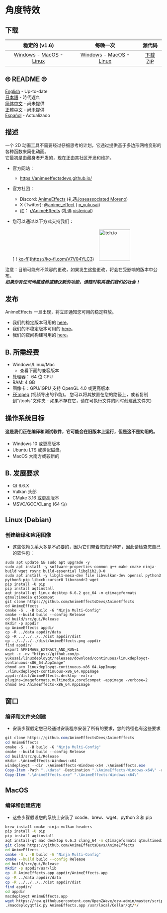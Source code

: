 # 角度特效

## 下载

|                                                                                                                                                               稳定的 (v1.6)                                                                                                                                                               |                                                                                                                                                                                     每晚一次                                                                                                                                                                                     |                                           源代码                                           |
| :---------------------------------------------------------------------------------------------------------------------------------------------------------------------------------------------------------------------------------------------------------------------------------------------------------------------------------------: | :------------------------------------------------------------------------------------------------------------------------------------------------------------------------------------------------------------------------------------------------------------------------------------------------------------------------------------------------------------------------------: | :----------------------------------------------------------------------------------------: |
| [Windows](https://github.com/AnimeEffectsDevs/AnimeEffects/releases/download/v1.6/AnimeEffects-Installer-Windows.exe) - [MacOS](https://github.com/AnimeEffectsDevs/AnimeEffects/releases/download/v1.6/AnimeEffects-MacOS.zip) - [Linux](https://github.com/AnimeEffectsDevs/AnimeEffects/releases/download/v1.6/AnimeEffects-Linux.zip) | [Windows](https://nightly.link/AnimeEffectsDevs/AnimeEffects/workflows/build-windows.yaml/master/AnimeEffects-Windows-x64.zip) - [MacOS](https://nightly.link/AnimeEffectsDevs/AnimeEffects/workflows/build_mac_intel.yaml/master/AnimeEffects-MacOS.zip) - [Linux](https://nightly.link/AnimeEffectsDevs/AnimeEffects/workflows/build_linux.yaml/master/AnimeEffects-Linux.zip) | [下载 ZIP](https://github.com/AnimeEffectsDevs/AnimeEffects/archive/refs/heads/master.zip) |

## 🌐 README 🌐

[English](https://github.com/AnimeEffectsDevs/AnimeEffects/blob/master/README.md) - Up-to-date <br>
[日本語](https://github.com/AnimeEffectsDevs/AnimeEffects/blob/master/README-ja.md) - 時代遅れ <br>
[简体中文](https://github.com/AnimeEffectsDevs/AnimeEffects/blob/master/README-zh.md) - 尚未提供 <br>
[正體中文](https://github.com/AnimeEffectsDevs/AnimeEffects/blob/master/README-zh-t.md) - 尚未提供 <br>
[Español](https://github.com/AnimeEffectsDevs/AnimeEffects/blob/master/README-es.md) - Actualizado <br>

## 描述

一个 2D 动画工具不需要经过仔细思考的计划，它通过提供基于多边形网格变形的各种函数来简化动画。<br>
它最初是由藏身者开发的，现在正由其社区开发和维护。

- 官方网站：<br>

  - <https://animeeffectsdevs.github.io/>

- 官方社团：<br>

  - Discord: <a href='https://discord.gg/sKp8Srm'>AnimeEffects</a> (礼遇[Joseassociated Moreno](https://github.com/Jose-Moreno))<br>
  - X (Twitter): <a href='https://x.com/anime_effects'>@anime_effect</a> ( [p_yukusai](https://github.com/p-yukusai))<br>
  - 红： <a href='https://www.reddit.com/r/AnimeEffects/'>r/AnimeEffects</a> (礼遇 [visterical](https://www.tumblr.com/visterical))<br>

- 您可以通过以下方式支持我们：<br><br>
  [！[ko-fi](https://ko-fi.com/img/githubbutton_sm.svg)](https://ko-fi.com/V7V04YLC3) &nbsp;&nbsp; <a href="https://yukusai.itch.io/animeeffects" target="_blank"> <img src="https://static.itch.io/images/badge-color.svg" alt="itch.io" style="width:100px" /> </a>

注意：目前可能有不兼容的更改，如果发生这些更改，将会在受影响的版本中公布。<br>
**_如果你有任何问题或希望建议新的功能，请随时联系我们我们的社会！_**

## 发布

AnimeEffects 一旦出现，将立即通知您可用的稳定释放。

- 我们的稳定版本可用的 [here](https://github.com/AnimeEffectsDevs/AnimeEffects/releases)。<br>
- 我们的不稳定版本可用的 [here](https://github.com/p-yukusai/AnimeEffects/releases)。<br>
- 我们的夜间构建可用的 [here](https://github.com/AnimeEffectsDevs/AnimeEffects/actions)。

## B. 所需经费

- Windows/Linux/Mac
  - 查看下面的兼容版本
- 处理器： 64 位 CPU
- RAM: 4 GB
- 图像卡：GPU/iGPU 支持 OpenGL 4.0 或更高版本
- [FFmpeg](https://ffmpeg.org/download.html) (视频导出的节能)。 您可以将其放置在您的路径上，或者复制到"/tools"文件夹 - 如果不存在它，请在可执行文件的同时创建此文件夹)

## 操作系统目标

#### 这是我们正在编译和测试软件，它可能会在旧版本上运行，但是这不是劝阻的。

- Windows 10 或更高版本
- Ubuntu LTS 或类似磁盘。
- MacOS 大南方或较新的

## B. 发展要求

- Qt 6.6.X
- Vulkan 头部
- CMake 3.16 或更高版本
- MSVC/GCC/CLang (64 位)

## Linux (Debian)

### 创建编译和应用图像

- 这些依赖关系大多是不必要的，因为它们带着您的迪特罗，因此请检查您自己的软件包：

```
sudo apt update && sudo apt upgrade -y
sudo apt install -y software-properties-common g++ make cmake ninja-build wget rsync build-essential libglib2.0-0
sudo apt install -y libgl1-mesa-dev file libvulkan-dev openssl python3 python3-pip libxcb-cursor0 libxrandr2 wget
pip install -U pip
pip install aqtinstall
aqt install-qt linux desktop 6.6.2 gcc_64 -m qtimageformats qtmultimedia qt5compat
git clone https://github.com/AnimeEffectsDevs/AnimeEffects
cd AnimeEffects
cmake -S . -B build -G "Ninja Multi-Config"
cmake --build build --config Release
cd build/src/gui/Release
mkdir -p appdir
cp AnimeEffects appdir
cp -R ../data appdir/data
cp -R ../../../../dist appdir/dist
cp ../../../../dist/AnimeEffects.png appdir
find appdir/
export APPIMAGE_EXTRACT_AND_RUN=1
wget -c -nv "https://github.com/p-yukusai/linuxdeployqt/releases/download/continuous/linuxdeployqt-continuous-x86_64.AppImage"
chmod a+x linuxdeployqt-continuous-x86_64.AppImage
./linuxdeployqt-continuous-x86_64.AppImage appdir/dist/AnimeEffects.desktop -extra-plugins=imageformats,multimedia,core5compat -appimage -verbose=2
chmod a+x AnimeEffects-x86_64.AppImage
```

## 窗口

### 编译和文件夹创建

- 安装步骤假定您已经通过安装程序安装了所有的要求，您的路径也有这些要求

```powershell
git clone https://github.com/AnimeEffectsDevs/AnimeEffects
cd AnimeEffects
cmake -S . -B build -G "Ninja Multi-Config"
cmake --build build --config Release
cd build/src/gui/Release
mkdir .\AnimeEffects-Windows-x64
windeployqt --dir .\AnimeEffects-Windows-x64 .\AnimeEffects.exe
Copy-Item -Path "..\data" -Destination ".\AnimeEffects-Windows-x64\" -recurse -Force
Copy-Item ".\AnimeEffects.exe" ".\AnimeEffects-Windows-x64\"
```

## MacOS

### 编译和创建应用

- 这些步骤假设您的系统上安装了 xcode、brew、wget、python 3 和 pip

```bash
brew install cmake ninja vulkan-headers
pip install -U pip
pip install aqtinstall
aqt install-qt mac desktop 6.6.2 clang_64 -m qtimageformats qtmultimedia qt5compat
git clone https://github.com/AnimeEffectsDevs/AnimeEffects
cd AnimeEffects
cmake -S . -B build -G "Ninja Multi-Config"
cmake --build build --config Release
cd build/src/gui/Release
mkdir -p appdir/usr/lib
cp -R AnimeEffects.app appdir/AnimeEffects.app
cp -R ../data appdir/data
cp -R ../../../../dist appdir/dist
find appdir/
cd appdir
macdeployqt AnimeEffects.app
wget https://raw.githubusercontent.com/OpenZWave/ozw-admin/master/scripts/macdeployqtfix.py && chmod a+x macdeployqtfix.py
./macdeployqtfix.py AnimeEffects.app /usr/local/Cellar/qt/*/
```
